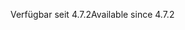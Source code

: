 <span data-ttu-id="61286-101">Verfügbar seit 4.7.2</span><span class="sxs-lookup"><span data-stu-id="61286-101">Available since 4.7.2</span></span>